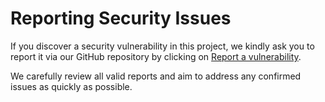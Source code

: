 # Reporting Security Issues

If you discover a security vulnerability in this project, we kindly ask you to report it via our GitHub repository by clicking on [Report a vulnerability](https://github.com/ruciloss/ruciloss.github.io/issues).

We carefully review all valid reports and aim to address any confirmed issues as quickly as possible.
